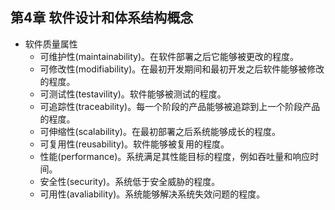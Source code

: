 ## 第4章 软件设计和体系结构概念
- 软件质量属性
	- 可维护性(maintainability)。在软件部署之后它能够被更改的程度。
	- 可修改性(modifiability)。在最初开发期间和最初开发之后软件能够被修改的程度。
	- 可测试性(testavility)。软件能够被测试的程度。
	- 可追踪性(traceability)。每一个阶段的产品能够被追踪到上一个阶段产品的程度。
	- 可伸缩性(scalability)。在最初部署之后系统能够成长的程度。
	- 可复用性(reusability)。软件能够被复用的程度。
	- 性能(performance)。系统满足其性能目标的程度，例如吞吐量和响应时间。
	- 安全性(security)。系统低于安全威胁的程度。
	- 可用性(avaliability)。系统能够解决系统失效问题的程度。